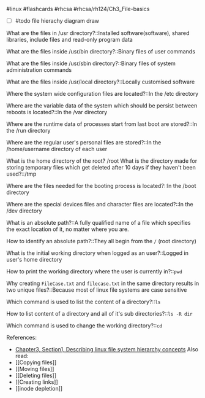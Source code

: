 #linux #flashcards #rhcsa #rhcsa/rh124/Ch3_File-basics

- [ ] #todo file hierachy diagram draw

What are the files in /usr directory?::Installed software(software), shared libraries, include files and read-only program data
<!--SR:!2023-08-12,6,246-->

What are the files inside /usr/bin directory?::Binary files of user commands
<!--SR:!2023-10-03,60,270-->

What are the files inside /usr/sbin directory?::Binary files of system administration commands
<!--SR:!2023-08-06,2,230-->

What are the files inside /usr/local directory?::Locally customised software
<!--SR:!2023-08-06,15,270-->

Where the system wide configuration files are located?::In the /etc directory
<!--SR:!2023-08-15,24,290-->

Where are the variable data of the system which should be persist between reboots is located?::In the /var directory
<!--SR:!2023-08-17,26,306-->

Where are the runtime data of processes start from last boot are stored?::In the /run directory
<!--SR:!2023-08-18,27,306-->

Where are the regular user's personal files are stored?::In the /home/username directory of each user
<!--SR:!2023-08-12,21,290-->

What is the home directory of the root? /root
What is the directory made for storing temporary files which get deleted after 10 days if they haven't been used?::/tmp
<!--SR:!2023-08-11,20,290-->

Where are the files needed for the booting process is located?::In the /boot directory
<!--SR:!2023-08-17,26,306-->

Where are the special devices files and character files are located?::In the /dev directory
<!--SR:!2023-10-04,59,305-->

What is an absolute path?::A fully qualified name of a file which specifies the exact location of it, no matter where you are.
<!--SR:!2023-08-12,21,309-->

How to identify an absolute path?::They all begin from the `/` (root directory)
<!--SR:!2023-08-15,24,290-->

What is the initial working directory when logged as an user?::Logged in user's home directory
<!--SR:!2023-08-13,22,290-->


How to print the working directory where the user is currently in?::`pwd`
<!--SR:!2023-08-14,23,290-->

Why creating `FileCase.txt` and `filecase.txt` in the same directory results in two unique files?::Because most of linux file systems are case sensitive 
<!--SR:!2023-08-13,22,290-->

Which command is used to list the content of a directory?::`ls`
<!--SR:!2023-08-15,24,290-->

How to list content of a directory and all of it's sub directories?::`ls -R dir`
<!--SR:!2023-08-15,24,290-->

Which command is used to change the working directory?::`cd`
<!--SR:!2023-08-11,20,290-->

References:
- [Chapter3, Section1, Describing linux file system hierarchy concepts](rh124-rhel8-official-student-workbook.pdf#pageno=68)
Also read:
- [[Copying files]]
- [[Moving files]]
- [[Deleting files]]
- [[Creating links]]
- [[inode depletion]]






